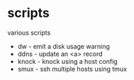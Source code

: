 # scripts #

various scripts

* dw - emit a disk usage warning
* ddns - update an &lt;a&gt; record
* knock - knock using a host config
* smux - ssh multiple hosts using tmux

